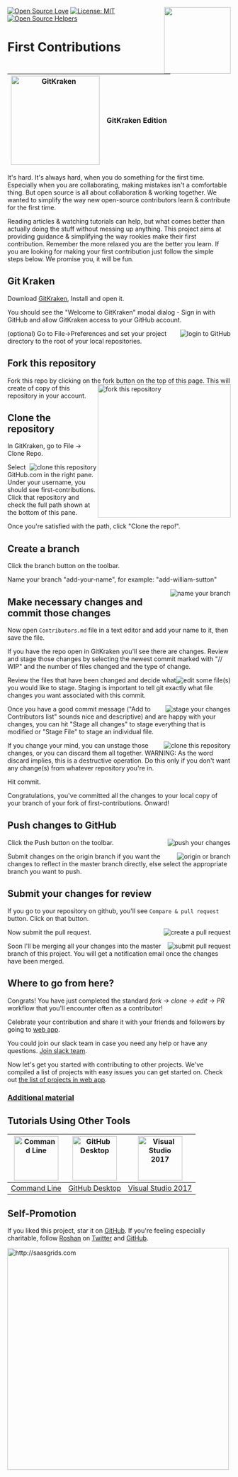 [![Open Source Love](https://badges.frapsoft.com/os/v1/open-source.svg?v=103)](https://github.com/ellerbrock/open-source-badges/)
[<img align="right" width="150" src="assets/join-slack-team.png">](https://join.slack.com/t/firstcontributors/shared_invite/enQtMzE1MTYwNzI3ODQ0LTZiMDA2OGI2NTYyNjM1MTFiNTc4YTRhZTg4OWZjMzA0ZWZmY2UxYzVkMzI1ZmVmOWI4ODdkZWQwNTM2NDVmNjY)
[![License: MIT](https://img.shields.io/badge/License-MIT-green.svg)](https://opensource.org/licenses/MIT)
[![Open Source Helpers](https://www.codetriage.com/roshanjossey/first-contributions/badges/users.svg)](https://www.codetriage.com/roshanjossey/first-contributions)


# First Contributions

|<img alt="GitKraken" src="/assets/gk-icon.png" width="200">|GitKraken Edition|
|---|---|

It's hard. It's always hard, when you do something for the first time. Especially when you are collaborating, making mistakes isn't a comfortable thing. But open source is all about collaboration & working together. We wanted to simplify the way new open-source contributors learn & contribute for the first time.

Reading articles & watching tutorials can help, but what comes better than actually doing the stuff without messing up anything. This project aims at providing guidance & simplifying the way rookies make their first contribution. Remember the more relaxed you are the better you learn. If you are looking for making your first contribution just follow the simple steps below. We promise you, it will be fun.


## Git Kraken

Download [GitKraken](https://www.gitkraken.com), Install and open it.


You should see the "Welcome to GitKraken" modal dialog - Sign in with GitHub and allow GitKraken access to your GitHub account.


<img style="float: right;" src="assets/gk-login.png" alt="login to GitHub" />

(optional) Go to File->Preferences and set your project directory to the root of your local repositories.


## Fork this repository

Fork this repo by clicking on the fork button on the top of this page.
<img align="right" width="300" src="assets/fork.png" alt="fork this repository" />
This will create of copy of this repository in your account.


## Clone the repository

In GitKraken, go to File -> Clone Repo.


<img style="float: right;" src="assets/gk-clone.png" alt="clone this repository" />


Select GitHub.com in the right pane. Under your username, you should see first-contributions.  Click that repository and check the full path shown at the bottom of this pane.

Once you're satisfied with the path, click "Clone the repo!".


## Create a branch

Click the branch button on the toolbar.

Name your branch "add-your-name", for example: "add-william-sutton"

<img style="float: right;" src="assets/gk-branch.png" alt="name your branch" />


## Make necessary changes and commit those changes

Now open `Contributors.md` file in a text editor and add your name to it, then save the file.

If you have the repo open in GitKraken you'll see there are changes. Review and stage those changes by selecting the newest commit marked with "// WIP" and the number of files changed and the type of change.

<img style="float: right;" src="assets/gk-edit.png" alt="edit some file(s)" />

Review the files that have been changed and decide what you would like to stage.  Staging is important to tell git exactly what file changes you want associated with this commit.


<img style="float: right;" src="assets/gk-stage.png" alt="stage your changes" />


Once you have a good commit message ("Add <your-name> to Contributors list" sounds nice and descriptive) and are happy with your changes, you can hit "Stage all changes" to stage everything that is modified or "Stage File" to stage an individual file.


<img style="float: right;" src="assets/gk-commit.png" alt="clone this repository" />


If you change your mind, you can unstage those changes, or you can discard them all together.
WARNING: As the word discard implies, this is a destructive operation. Do this only if you don't want any change(s) from whatever repository you're in.

Hit commit.

Congratulations, you've committed all the changes to your local copy of your branch of your fork of first-contributions.  Onward!


## Push changes to GitHub

<img style="float: right;" src="assets/gk-push.png" alt="push your changes" />

Click the Push button on the toolbar.

<img style="float: right;" src="assets/gk-origin.png" alt="origin or branch" />

Submit changes on the origin branch if you want the changes to reflect in the master branch directly, else select the appropriate branch you want to push.


## Submit your changes for review

If you go to your repository on github, you'll see  `Compare & pull request` button. Click on that button.

<img style="float: right;" src="assets/compare-and-pull.png" alt="create a pull request" />

Now submit the pull request.

<img style="float: right;" src="assets/submit-pull-request.png" alt="submit pull request" />

Soon I'll be merging all your changes into the master branch of this project. You will get a notification email once the changes have been merged.

## Where to go from here?

Congrats!  You have just completed the standard _fork -> clone -> edit -> PR_ workflow that you'll encounter often as a contributor!

Celebrate your contribution and share it with your friends and followers by going to [web app](https://roshanjossey.github.io/first-contributions/#social-share).

You could join our slack team in case you need any help or have any questions. [Join slack team](https://join.slack.com/t/firstcontributors/shared_invite/enQtMzE1MTYwNzI3ODQ0LTZiMDA2OGI2NTYyNjM1MTFiNTc4YTRhZTg4OWZjMzA0ZWZmY2UxYzVkMzI1ZmVmOWI4ODdkZWQwNTM2NDVmNjY).

Now let's get you started with contributing to other projects. We've compiled a list of projects with easy issues you can get started on. Check out [the list of projects in web app](https://roshanjossey.github.io/first-contributions/#project-list).

### [Additional material](additional-material/git_workflow_senarios/additional-material.md)


## Tutorials Using Other Tools

|<a href="README.md"><img alt="Command Line" src="http://cdn.osxdaily.com/wp-content/uploads/2014/08/terminal-icon-osx-150x150.png" width="100"></a>|<a href="github-desktop-tutorial.md"><img alt="GitHub Desktop" src="https://desktop.github.com/images/desktop-icon.svg" width="100"></a>|<a href="github-windows-vs2017-tutorial.md"><img alt="Visual Studio 2017" src="https://www.visualstudio.com/wp-content/uploads/2017/11/microsoft-visual-studio.svg" width="100"></a>
|---|---|---|
|[Command Line](README.md)|[GitHub Desktop](github-desktop-tutorial.md)|[Visual Studio 2017](github-windows-vs2017-tutorial.md)|

## Self-Promotion

If you liked this project, star it on [GitHub](https://github.com/Roshanjossey/first-contributions).
If you're feeling especially charitable, follow [Roshan](https://roshanjossey.github.io/) on
[Twitter](https://twitter.com/sudo__bangbang) and
[GitHub](https://github.com/roshanjossey).

<a href="http://saasgrids.com"> <img alt="http://saasgrids.com" src="assets/saasgrids-banner.png" width="500"></a>
